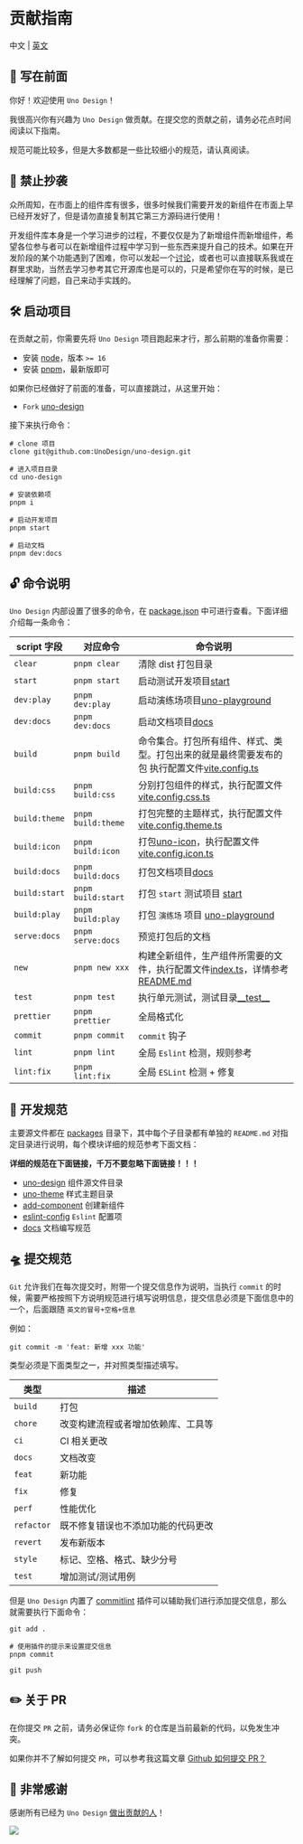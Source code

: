 # 贡献指南

中文 | [英文](https://github.com/zgsgs/uno-design/blob/main/CONTRIBUTING.en-US.md)

## 👋 写在前面

你好！欢迎使用 `Uno Design`！

我很高兴你有兴趣为 `Uno Design` 做贡献。在提交您的贡献之前，请务必花点时间阅读以下指南。

规范可能比较多，但是大多数都是一些比较细小的规范，请认真阅读。

## 🚫 禁止抄袭

众所周知，在市面上的组件库有很多，很多时候我们需要开发的新组件在市面上早已经开发好了，但是请勿直接复制其它第三方源码进行使用！

开发组件库本身是一个学习进步的过程，不要仅仅是为了新增组件而新增组件，希望各位参与者可以在新增组件过程中学习到一些东西来提升自己的技术。如果在开发阶段的某个功能遇到了困难，你可以发起一个[讨论](https://github.com/zgsgs/uno-design/discussions)，或者也可以直接联系我或在群里求助，当然去学习参考其它开源库也是可以的，只是希望你在写的时候，是已经理解了问题，自己来动手实践的。

## 🛠️ 启动项目

在贡献之前，你需要先将 `Uno Design` 项目跑起来才行，那么前期的准备你需要：

- 安装 [node](http://nodejs.cn)，版本 `>= 16`
- 安装 [pnpm](https://pnpm.io/zh)，最新版即可

如果你已经做好了前面的准备，可以直接跳过，从这里开始：

- `Fork` [uno-design](https://github.com/zgsgs/uno-design)

接下来执行命令：

```shell
# clone 项目
clone git@github.com:UnoDesign/uno-design.git

# 进入项目目录
cd uno-design

# 安装依赖项
pnpm i

# 启动开发项目
pnpm start

# 启动文档
pnpm dev:docs
```

## 🔓 命令说明

`Uno Design` 内部设置了很多的命令，在 [package.json](https://github.com/zgsgs/uno-design/blob/main/package.json) 中可进行查看。下面详细介绍每一条命令：

| script 字段     | 对应命令             | 命令说明                                                                                                                                                                                                                                      |
| --------------- | -------------------- | --------------------------------------------------------------------------------------------------------------------------------------------------------------------------------------------------------------------------------------------- |
| `clear`       | `pnpm clear`       | 清除 dist 打包目录                                                                                                                                                                                                                            |
| `start`       | `pnpm start`       | 启动测试开发项目[start](https://github.com/zgsgs/uno-design/tree/main/start)                                                                                                                                                                   |
| `dev:play`    | `pnpm dev:play`    | 启动演练场项目[uno-playground](https://github.com/zgsgs/uno-design/tree/main/packages/uno-playground)                                                                                                                                          |
| `dev:docs`    | `pnpm dev:docs`    | 启动文档项目[docs](https://github.com/zgsgs/uno-design/tree/main/docs)                                                                                                                                                                         |
| `build`       | `pnpm build`       | 命令集合。打包所有组件、样式、类型。打包出来的就是最终需要发布的包 执行配置文件[vite.config.ts](https://github.com/zgsgs/uno-design/blob/main/vite.config.ts)                                                                                  |
| `build:css`   | `pnpm build:css`   | 分别打包组件的样式，执行配置文件[vite.config.css.ts](https://github.com/zgsgs/uno-design/blob/main/vite.config.css.ts)                                                                                                                         |
| `build:theme` | `pnpm build:theme` | 打包完整的主题样式，执行配置文件[vite.config.theme.ts](https://github.com/zgsgs/uno-design/blob/main/vite.config.theme.ts)                                                                                                                     |
| `build:icon`  | `pnpm build:icon`  | 打包[uno-icon](https://github.com/zgsgs/uno-design/tree/main/packages/uno-icon)，执行配置文件 [vite.config.icon.ts](https://github.com/zgsgs/uno-design/blob/main/vite.config.icon.ts)                                                          |
| `build:docs`  | `pnpm build:docs`  | 打包文档项目[docs](https://github.com/zgsgs/uno-design/tree/main/docs)                                                                                                                                                                         |
| `build:start` | `pnpm build:start` | 打包 `start` 测试项目 [start](https://github.com/zgsgs/uno-design/tree/main/start)                                                                                                                                                           |
| `build:play`  | `pnpm build:play`  | 打包 `演练场` 项目 [uno-playground](https://github.com/zgsgs/uno-design/tree/main/packages/uno-playground)                                                                                                                                   |
| `serve:docs`  | `pnpm serve:docs`  | 预览打包后的文档                                                                                                                                                                                                                              |
| `new`         | `pnpm new xxx`     | 构建全新组件，生产组件所需要的文件，执行配置文件[index.ts](https://github.com/zgsgs/uno-design/blob/main/packages/add-component/index.ts)，详情参考 [README.md](https://github.com/zgsgs/uno-design/blob/main/packages/add-component/README.md) |
| `test`        | `pnpm test`        | 执行单元测试，测试目录[\_\_test\_\_](https://github.com/zgsgs/uno-design/tree/main/packages/uno-design/__test__)                                                                                                                               |
| `prettier`    | `pnpm prettier`    | 全局格式化                                                                                                                                                                                                                                    |
| `commit`      | `pnpm commit`      | `commit` 钩子                                                                                                                                                                                                                               |
| `lint`        | `pnpm lint`        | 全局 `Eslint` 检测，规则参考 [](https://github.com/zgsgs/uno-design/blob/main/packages/eslint-config/index.js)                                                                                                                            |
| `lint:fix`    | `pnpm lint:fix`    | 全局 `ESLint` 检测 + 修复                                                                                                                                                                                                                   |

## 🚧 开发规范

主要源文件都在 [packages](https://github.com/zgsgs/uno-design/tree/main/packages) 目录下，其中每个子目录都有单独的 `README.md` 对指定目录进行说明，每个模块详细的规范参考下面文档：

**详细的规范在下面链接，千万不要忽略下面链接！！！**

- [uno-design](https://github.com/zgsgs/uno-design/blob/main/packages/uno-design/README.md) 组件源文件目录
- [uno-theme](https://github.com/zgsgs/uno-design/blob/main/packages/uno-theme/README.md) 样式主题目录
- [add-component](https://github.com/zgsgs/uno-design/blob/main/packages/add-component/README.md) 创建新组件
- [eslint-config](https://github.com/zgsgs/uno-design/tree/main/packages/eslint-config/README.md) `Eslint` 配置项
- [docs](https://github.com/zgsgs/uno-design/blob/main/docs/README.md) 文档编写规范

## 🛸 提交规范

`Git` 允许我们在每次提交时，附带一个提交信息作为说明，当执行 `commit` 的时候，需要严格按照下方说明规范进行填写说明信息，提交信息必须是下面信息中的一个，后面跟随 `英文的冒号+空格+信息`

例如：

```shell
git commit -m 'feat: 新增 xxx 功能'
```

类型必须是下面类型之一，并对照类型描述填写。

| 类型         | 描述                               |
| ------------ | ---------------------------------- |
| `build`    | 打包                               |
| `chore`    | 改变构建流程或者增加依赖库、工具等 |
| `ci`       | CI 相关更改                        |
| `docs`     | 文档改变                           |
| `feat`     | 新功能                             |
| `fix`      | 修复                               |
| `perf`     | 性能优化                           |
| `refactor` | 既不修复错误也不添加功能的代码更改 |
| `revert`   | 发布新版本                         |
| `style`    | 标记、空格、格式、缺少分号         |
| `test`     | 增加测试/测试用例                  |

但是 `Uno Design` 内置了 [commitlint](https://github.com/conventional-changelog/commitlint) 插件可以辅助我们进行添加提交信息，那么就需要执行下面命令：

```shell
git add .

# 使用插件的提示来设置提交信息
pnpm commit

git push
```

## ✏️ 关于 PR

在你提交 `PR` 之前，请务必保证你 `fork` 的仓库是当前最新的代码，以免发生冲突。

如果你并不了解如何提交 `PR`，可以参考我这篇文章 [Github 如何提交 PR？](https://juejin.cn/post/7108740596738719751)

## 💌 非常感谢

感谢所有已经为 `Uno Design` [做出贡献的人](https://github.com/zgsgs/uno-design/graphs/contributors)！

<a href="https://github.com/zgsgs/uno-design/graphs/contributors">
  <img src="https://contrib.rocks/image?repo=UnoDesign/uno-design" />
</a>
